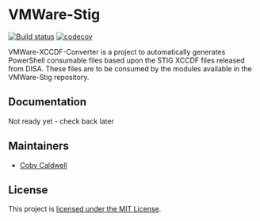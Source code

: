 # VMWare-Stig

[![Build status](https://ci.appveyor.com/api/projects/status/ilk8ofrpbm1ywa8y?svg=true)](https://ci.appveyor.com/project/clcaldwell/VMWare-XCCDF-Converter)
[![codecov](https://codecov.io/gh/clcaldwell/VMWare-XCCDF-Converter/branch/master/graph/badge.svg)](https://codecov.io/gh/clcaldwell/VMWare-XCCDF-Converter)

VMWare-XCCDF-Converter is a project to automatically generates PowerShell consumable files based upon the STIG XCCDF files released from DISA. These files are to be consumed by the modules available in the VMWare-Stig repository. 

## Documentation

Not ready yet - check back later

## Maintainers

- [Coby Caldwell](https://github.com/clcaldwell)

## License

This project is [licensed under the MIT License](LICENSE).